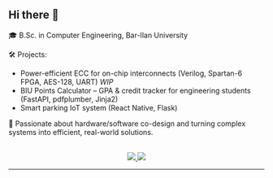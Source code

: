 ## Hi there 👋

🎓 B.Sc. in Computer Engineering, Bar-Ilan University

🛠️ Projects:

- Power-efficient ECC for on-chip interconnects (Verilog, Spartan-6 FPGA, AES-128, UART) *WIP*
- BIU Points Calculator – GPA & credit tracker for engineering students (FastAPI, pdfplumber, Jinja2)
- Smart parking IoT system (React Native, Flask)

🚀 Passionate about hardware/software co-design and turning complex systems into efficient, real-world solutions.


<br>

<div align="center">
  <a href="mailto:omri.triki@gmail.com">
    <img src="https://img.shields.io/badge/Gmail-333333?style=for-the-badge&logo=gmail&logoColor=red" />
  </a>
  <a href="https://www.linkedin.com/in/omri-triki/" target="_blank">
    <img src="https://img.shields.io/badge/LinkedIn-0077B5?style=for-the-badge&logo=linkedin&logoColor=white" />
  </a>
</div>

<hr>

